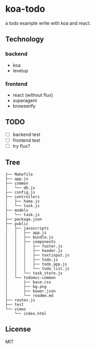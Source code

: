 koa-todo
========

a todo example write with koa and react.

## Technology

### backend

- koa
- levelup

### frontend

- react (without flux)
- superagent
- browserify

## TODO

- [ ] backend test
- [ ] frontend test
- [ ] try flux?

## Tree

```
├── Makefile
├── app.js
├── common
│   └── db.js
├── config.js
├── controllers
│   ├── home.js
│   └── task.js
├── models
│   └── task.js
├── package.json
├── public
│   ├── javascripts
│   │   ├── app.js
│   │   ├── bundle.js
│   │   ├── components
│   │   │   ├── footer.js
│   │   │   ├── header.js
│   │   │   ├── textinput.js
│   │   │   ├── todo.js
│   │   │   ├── todo_app.js
│   │   │   └── todo_list.js
│   │   └── task_store.js
│   └── todomvc-common
│       ├── base.css
│       ├── bg.png
│       ├── bower.json
│       └── readme.md
├── routes.js
├── test
└── views
    └── index.html
```

## License

MIT
